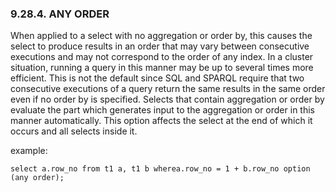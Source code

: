 <div>

<div>

<div>

<div>

### 9.28.4. ANY ORDER

</div>

</div>

</div>

When applied to a select with no aggregation or order by, this causes
the select to produce results in an order that may vary between
consecutive executions and may not correspond to the order of any index.
In a cluster situation, running a query in this manner may be up to
several times more efficient. This is not the default since SQL and
SPARQL require that two consecutive executions of a query return the
same results in the same order even if no order by is specified. Selects
that contain aggregation or order by evaluate the part which generates
input to the aggregation or order in this manner automatically. This
option affects the select at the end of which it occurs and all selects
inside it.

example:

``` programlisting
select a.row_no from t1 a, t1 b wherea.row_no = 1 + b.row_no option (any order);
```

</div>
